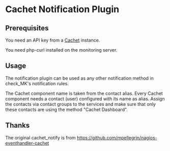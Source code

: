# Cachet Notification Plugin

## Prerequisites

You need an API key from a [Cachet](https://cachethq.io/) instance.

You need php-curl installed on the monitoring server.

## Usage

The notification plugin can be used as any other notification method in check_MK's notification rules.

The Cachet component name is taken from the contact alias. Every Cachet component needs a contact (user) configured with its name as alias. Assign the contacts via contact groups to the services and make sure that only these contacts are using the method "Cachet Dashboard".

## Thanks

The original cachet_notify is from https://github.com/mpellegrin/nagios-eventhandler-cachet
